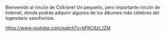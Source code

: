Bienvenido al rincón de Coltrane! Un pequeño, pero importante rincón de Internet, donde podrás adquirir algunos de los álbumes más célebres del legendario saxofonista.

https://www.youtube.com/watch?v=bPAC6zt_1ZM